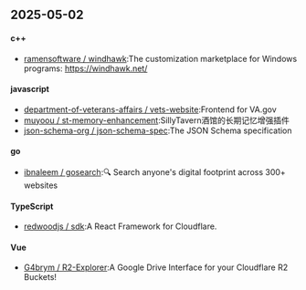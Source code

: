 ## 2025-05-02
#### c++
* [ramensoftware / windhawk](https://github.com/ramensoftware/windhawk):The customization marketplace for Windows programs: https://windhawk.net/
#### javascript
* [department-of-veterans-affairs / vets-website](https://github.com/department-of-veterans-affairs/vets-website):Frontend for VA.gov
* [muyoou / st-memory-enhancement](https://github.com/muyoou/st-memory-enhancement):SillyTavern酒馆的长期记忆增强插件
* [json-schema-org / json-schema-spec](https://github.com/json-schema-org/json-schema-spec):The JSON Schema specification
#### go
* [ibnaleem / gosearch](https://github.com/ibnaleem/gosearch):🔍 Search anyone's digital footprint across 300+ websites
#### TypeScript
* [redwoodjs / sdk](https://github.com/redwoodjs/sdk):A React Framework for Cloudflare.
#### Vue
* [G4brym / R2-Explorer](https://github.com/G4brym/R2-Explorer):A Google Drive Interface for your Cloudflare R2 Buckets!
